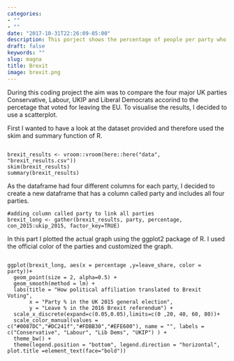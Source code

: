 ```yaml
---
categories:
- ""
- ""
date: "2017-10-31T22:26:09-05:00"
description: This porject shows the percentage of people per party who voted pro Brexit
draft: false
keywords: ""
slug: magna
title: Brexit
image: brexit.png
---
```


During this coding project the aim was to compare the four major UK parties Conservative,
Labour, UKIP and Liberal Democrats accorind to the percetage that voted for leaving the EU. To visualise the results, I decided to use a scatterplot.

First I wanted to have a look at the dataset provided and therefore used the skim and summary function of R.

```{r}

brexit_results <- vroom::vroom(here::here("data", "brexit_results.csv"))
skim(brexit_results)
summary(brexit_results)

```
As the dataframe had four different columns for each party, I decided to create a new dataframe that has a column called party and includes all four parties.

```{r}
#adding column called party to link all parties 
brexit_long <- gather(brexit_results, party, percentage, con_2015:ukip_2015, factor_key=TRUE)
```

In this part I plotted the actual graph using the ggplot2 package of R. I used the official color of the parties and customized the graph.

```{r}

ggplot(brexit_long, aes(x = percentage ,y=leave_share, color = party))+
  geom_point(size = 2, alpha=0.5) +
  geom_smooth(method = lm) +
  labs(title = "How political affiliation translated to Brexit Voting", 
       x = "Party % in the UK 2015 general election", 
       y = "Leave % in the 2016 Brexit referendum") +
  scale_x_discrete(expand=c(0.05,0.05),limits=c(0 ,20, 40, 60, 80))+
  scale_color_manual(values = c("#0087DC","#DC241f","#FDBB30","#EFE600"), name = "", labels = c("Conservative", "Labour", "Lib Dems", "UKIP") ) +
  theme_bw() +
  theme(legend.position = "bottom", legend.direction = "horizontal", plot.title =element_text(face="bold")) 
  

```